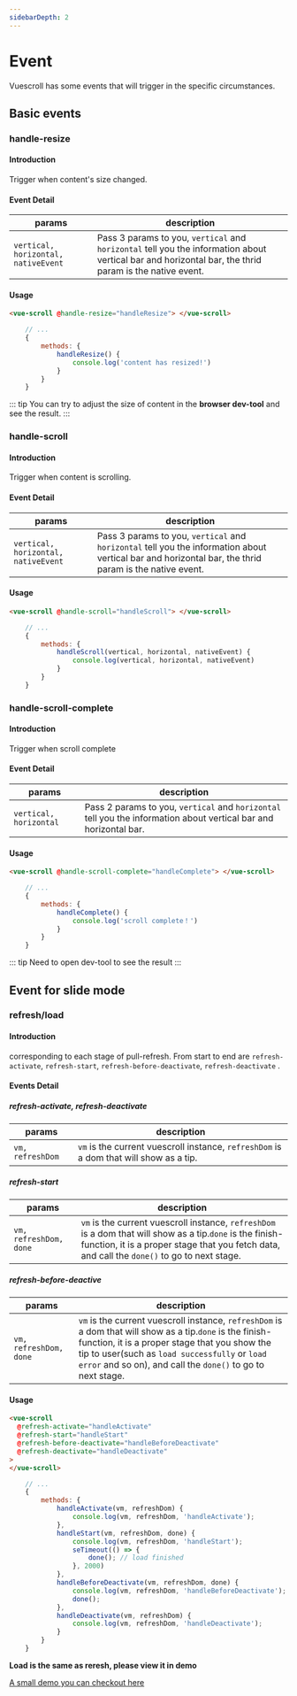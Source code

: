```yaml
---
sidebarDepth: 2
---
```


# Event

Vuescroll has some events that will trigger in the specific circumstances.

## Basic events

### handle-resize

#### Introduction

Trigger when content's size changed.

#### Event Detail

| params                              | description                                                                                                                                            |
| ----------------------------------- | ------------------------------------------------------------------------------------------------------------------------------------------------------ |
| `vertical, horizontal, nativeEvent` | Pass 3 params to you, `vertical` and `horizontal` tell you the information about vertical bar and horizontal bar, the thrid param is the native event. |

#### Usage

```html
<vue-scroll @handle-resize="handleResize"> </vue-scroll>
```

```javascript
    // ...
    {
        methods: {
            handleResize() {
                console.log('content has resized!')
            }
        }
    }
```

::: tip
You can try to adjust the size of content in the **browser dev-tool** and see the result.
:::

### handle-scroll

#### Introduction

Trigger when content is scrolling.

#### Event Detail

| params                              | description                                                                                                                                            |
| ----------------------------------- | ------------------------------------------------------------------------------------------------------------------------------------------------------ |
| `vertical, horizontal, nativeEvent` | Pass 3 params to you, `vertical` and `horizontal` tell you the information about vertical bar and horizontal bar, the thrid param is the native event. |

#### Usage

```html
<vue-scroll @handle-scroll="handleScroll"> </vue-scroll>
```

```javascript
    // ...
    {
        methods: {
            handleScroll(vertical, horizontal, nativeEvent) {
                console.log(vertical, horizontal, nativeEvent)
            }
        }
    }
```

### handle-scroll-complete

#### Introduction

Trigger when scroll complete

#### Event Detail

| params                 | description                                                                                                       |
| ---------------------- | ----------------------------------------------------------------------------------------------------------------- |
| `vertical, horizontal` | Pass 2 params to you, `vertical` and `horizontal` tell you the information about vertical bar and horizontal bar. |

#### Usage

```html
<vue-scroll @handle-scroll-complete="handleComplete"> </vue-scroll>
```

```javascript
    // ...
    {
        methods: {
            handleComplete() {
                console.log('scroll complete！')
            }
        }
    }
```

::: tip
Need to open dev-tool to see the result
:::

## Event for slide mode

### refresh/load

#### Introduction

corresponding to each stage of pull-refresh. From start to end are `refresh-activate`, `refresh-start`, `refresh-before-deactivate`, `refresh-deactivate` .

#### Events Detail

##### refresh-activate, refresh-deactivate

| params           | description                                                                            |
| ---------------- | -------------------------------------------------------------------------------------- |
| `vm, refreshDom` | `vm` is the current vuescroll instance, `refreshDom` is a dom that will show as a tip. |

##### refresh-start

| params                 | description                                                                                                                                                                                               |
| ---------------------- | --------------------------------------------------------------------------------------------------------------------------------------------------------------------------------------------------------- |
| `vm, refreshDom, done` | `vm` is the current vuescroll instance, `refreshDom` is a dom that will show as a tip.`done` is the finish-function, it is a proper stage that you fetch data, and call the `done()` to go to next stage. |

##### refresh-before-deactive

| params                 | description                                                                                                                                                                                                                                                                |
| ---------------------- | -------------------------------------------------------------------------------------------------------------------------------------------------------------------------------------------------------------------------------------------------------------------------- |
| `vm, refreshDom, done` | `vm` is the current vuescroll instance, `refreshDom` is a dom that will show as a tip.`done` is the finish-function, it is a proper stage that you show the tip to user(such as `load successfully` or `load error` and so on), and call the `done()` to go to next stage. |

#### Usage

```html
<vue-scroll
  @refresh-activate="handleActivate"
  @refresh-start="handleStart"
  @refresh-before-deactivate="handleBeforeDeactivate"
  @refresh-deactivate="handleDeactivate"
>
</vue-scroll>
```

```javascript
    // ...
    {
        methods: {
            handleActivate(vm, refreshDom) {
                console.log(vm, refreshDom, 'handleActivate');
            },
            handleStart(vm, refreshDom, done) {
                console.log(vm, refreshDom, 'handleStart');
                seTimeout(() => {
                    done(); // load finished
                }, 2000)
            },
            handleBeforeDeactivate(vm, refreshDom, done) {
                console.log(vm, refreshDom, 'handleBeforeDeactivate');
                done();
            },
            handleDeactivate(vm, refreshDom) {
                console.log(vm, refreshDom, 'handleDeactivate');
            }
        }
    }
```

**Load is the same as reresh, please view it in demo**

[A small demo you can checkout here](https://vuescroll-issue-list-demo-qlrlyskaji.now.sh//)
